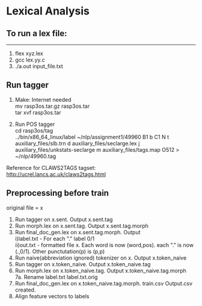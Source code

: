 # Lexical Analysis

## To run a lex file:
---------------------
1) flex xyz.lex  
2) gcc lex.yy.c  
3) ./a.out input_file.txt  

## Run tagger

1) Make: Internet needed  
mv rasp3os.tar.gz rasp3os.tar  
tar xvf rasp3os.tar  

2) Run POS tagger  
cd rasp3os/tag  
../bin/x86_64_linux/label ~/nlp/assignment1/49960 B1 b C1 N t auxiliary_files/slb.trn d auxiliary_files/seclarge.lex j auxiliary_files/unkstats-seclarge m auxiliary_files/tags.map O512 > ~/nlp/49960.tag  


Reference for CLAWS2TAGS tagset:  
http://ucrel.lancs.ac.uk/claws2tags.html  

## Preprocessing before train

original file = x
1. Run tagger on x.sent. Output x.sent.tag  
2. Run morph.lex on x.sent.tag. Output x.sent.tag.morph  
3. Run final_doc_gen.lex on x.sent.tag.morph. Output   
   i)label.txt - For each "." label 0/1  
  ii)out.txt - formatted file x. Each word is now (word,pos). each "." is now (.,0/1). Other punctutation(p) is (p,p)  
4. Run naive(abbreviation ignored) tokenizer on x. Output x.token_naive  
5. Run tagger on x.token_naive. Output x.token_naive.tag  
6. Run morph.lex on x.token_naive.tag. Output x.token_naive.tag.morph  
7a. Rename label.txt label.txt.orig  
7. Run final_doc_gen.lex on x.token_naive.tag.morph. train.csv Output.csv created.  
8. Align feature vectors to labels  
